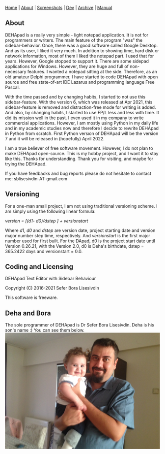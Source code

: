 [Home](index.md) | [About](about.md) | [Screenshots](screenshots.md) | [Dev](development.md) | [Archive](archive.md) | [Manual](user_manual.md) 

## About

DEHApad is a really very simple - light notepad application. It is not for programmers or writers. The main feature of the program "was" the sidebar-behavior. Once, there was a good software called Google Desktop. And as its user, I liked it very much. In addition to showing time, hard disk or network information, most of them I liked the notepad part. I used that for years. However, Google stopped to support it. There are some sidepad applications for Windows. However, they are huge and full of non-necessary features. I wanted a notepad sitting at the side. Therefore, as an old amateur Delphi programmer, I have started to code DEHApad with open source and free state-of-art IDE Lazarus and programming language Free Pascal. 

With the time passed and by changing habits, I started to not use this sidebar-feature. With the version 6, which was released at Apr 2021, this sidebar-feature is removed and distraction-free mode for writing is added. And also, by changing habits, I started to use FP/L less and less with time. It did its mission well in the past. I even used it in my company to write commercial applications. However, I am mostly using Python in my daily life and in my academic studies now and therefore I decide to rewrite DEHApad in Python from scratch. First Python versıon of DEHApad will be the version 7 and it will be released in (hopefully) April 2022.

I am a true believer of free software movement. However, I do not plan to make DEHApad open-source. This is my hobby project, and I want it to stay like this. Thanks for understanding. Thank you for visiting, and maybe for trying the DEHApad.

If you have feedbacks and bug reports please do not hesitate to contact me: sblisesivdin-AT-gmail.com

## Versioning
For a one-man small project, I am not using traditional versioning scheme. I am simply using the following linear formula: 

*version = [(d1- d0)/dstep ] + versionstart*

Where *d1*, *d0* and *dstep* are version date, project starting date and version major number step time, respectively. And *versionstart* is the first major number used for first built. For the DApad, d0 is the project start date until Version 0.26.21, with the Version 2.0, d0 is Deha's birthdate, dstep = 365.2422 days and versionstart = 0.0.

## Coding and Licensing
DEHApad Text Editor with Sidebar Behaviour

Copyright (C) 2016-2021 Sefer Bora Lisesivdin

This software is freeware.

## Deha and Bora
The sole programmer of DEHApad is Dr Sefer Bora Lisesivdin. Deha is his son's name :) You can see them below.
<img align="right" src="files/dehabora.jpg">
